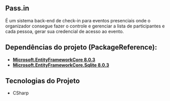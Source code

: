 ## Pass.in 
É um sistema back-end de check-in para eventos presenciais onde o organizador consegue fazer o controle e gerenciar a lista de participantes e cada pessoa, gerar sua credencial de acesso ao evento.

## Dependências do projeto (PackageReference):

- **[Microsoft.EntityFrameworkCore 8.0.3](https://www.nuget.org/packages/Microsoft.EntityFrameworkCore/8.0.3)**
- **[Microsoft.EntityFrameworkCore.Sqlite 8.0.3](https://www.nuget.org/packages/Microsoft.EntityFrameworkCore.Sqlite/8.0.3)**
  
## Tecnologias do Projeto

- CSharp

